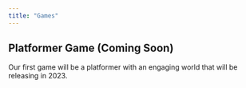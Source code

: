 ```yaml
---
title: "Games"
---
```


## Platformer Game (Coming Soon)

Our first game will be a platformer with an engaging world that will be releasing in 2023.
